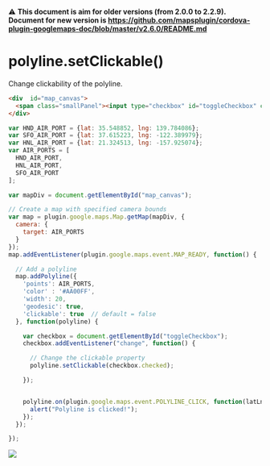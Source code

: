 :warning: **This document is aim for older versions (from 2.0.0 to 2.2.9).
Document for new version is https://github.com/mapsplugin/cordova-plugin-googlemaps-doc/blob/master/v2.6.0/README.md**

# polyline.setClickable()

Change clickability of the polyline.

```html
<div  id="map_canvas">
  <span class="smallPanel"><input type="checkbox" id="toggleCheckbox" checked="checked">polyline.setClickable(true)</span>
</div>
```

```js
var HND_AIR_PORT = {lat: 35.548852, lng: 139.784086};
var SFO_AIR_PORT = {lat: 37.615223, lng: -122.389979};
var HNL_AIR_PORT = {lat: 21.324513, lng: -157.925074};
var AIR_PORTS = [
  HND_AIR_PORT,
  HNL_AIR_PORT,
  SFO_AIR_PORT
];

var mapDiv = document.getElementById("map_canvas");

// Create a map with specified camera bounds
var map = plugin.google.maps.Map.getMap(mapDiv, {
  camera: {
    target: AIR_PORTS
  }
});
map.addEventListener(plugin.google.maps.event.MAP_READY, function() {

  // Add a polyline
  map.addPolyline({
    'points': AIR_PORTS,
    'color' : '#AA00FF',
    'width': 20,
    'geodesic': true,
    'clickable': true  // default = false
  }, function(polyline) {

    var checkbox = document.getElementById("toggleCheckbox");
    checkbox.addEventListener("change", function() {

      // Change the clickable property
      polyline.setClickable(checkbox.checked);

    });


    polyline.on(plugin.google.maps.event.POLYLINE_CLICK, function(latLng) {
      alert("Polyline is clicked!");
    });
  });

});
```

![](image.gif)
